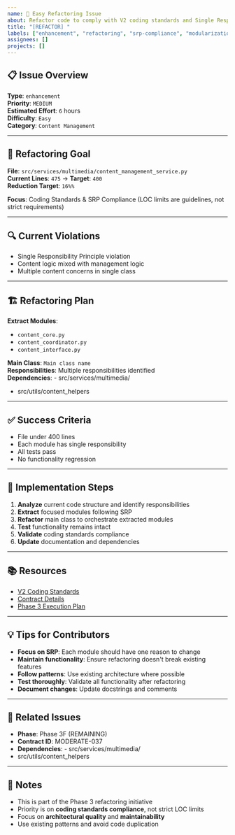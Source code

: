 ```yaml
---
name: 🚀 Easy Refactoring Issue
about: Refactor code to comply with V2 coding standards and Single Responsibility Principle
title: "[REFACTOR] "
labels: ["enhancement", "refactoring", "srp-compliance", "modularization", "good first issue", "easy"]
assignees: []
projects: []
---
```


## 📋 **Issue Overview**

**Type**: `enhancement`  
**Priority**: `MEDIUM`  
**Estimated Effort**: `6` hours  
**Difficulty**: `Easy`  
**Category**: `Content Management`

---

## 🎯 **Refactoring Goal**

**File**: `src/services/multimedia/content_management_service.py`  
**Current Lines**: `475` → **Target**: `400`  
**Reduction Target**: `16%%`

**Focus**: Coding Standards & SRP Compliance (LOC limits are guidelines, not strict requirements)

---

## 🔍 **Current Violations**

- Single Responsibility Principle violation
- Content logic mixed with management logic
- Multiple content concerns in single class

---

## 🏗️ **Refactoring Plan**

**Extract Modules**:
- `content_core.py`
- `content_coordinator.py`
- `content_interface.py`

**Main Class**: `Main class name`  
**Responsibilities**: Multiple responsibilities identified  
**Dependencies**: - src/services/multimedia/
- src/utils/content_helpers

---

## ✅ **Success Criteria**

- File under 400 lines
- Each module has single responsibility
- All tests pass
- No functionality regression

---

## 🚀 **Implementation Steps**

1. **Analyze** current code structure and identify responsibilities
2. **Extract** focused modules following SRP
3. **Refactor** main class to orchestrate extracted modules
4. **Test** functionality remains intact
5. **Validate** coding standards compliance
6. **Update** documentation and dependencies

---

## 📚 **Resources**

- [V2 Coding Standards](../docs/CODING_STANDARDS.md)
- [Contract Details](../contracts/phase3f_remaining_contracts.json)
- [Phase 3 Execution Plan](../contracts/PHASE3_COMPLETE_EXECUTION_PLAN.md)

---

## 💡 **Tips for Contributors**

- **Focus on SRP**: Each module should have one reason to change
- **Maintain functionality**: Ensure refactoring doesn't break existing features
- **Follow patterns**: Use existing architecture where possible
- **Test thoroughly**: Validate all functionality after refactoring
- **Document changes**: Update docstrings and comments

---

## 🔗 **Related Issues**

- **Phase**: Phase 3F (REMAINING)
- **Contract ID**: MODERATE-037
- **Dependencies**: - src/services/multimedia/
- src/utils/content_helpers

---

## 📝 **Notes**

- This is part of the Phase 3 refactoring initiative
- Priority is on **coding standards compliance**, not strict LOC limits
- Focus on **architectural quality** and **maintainability**
- Use existing patterns and avoid code duplication
